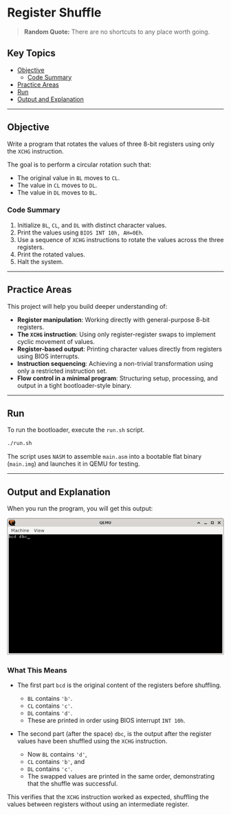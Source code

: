 # Register Shuffle

> **Random Quote:** There are no shortcuts to any place worth going.

## Key Topics

+ [Objective](#objective)
    - [Code Summary](#code-summary)
+ [Practice Areas](#practice-areas)
+ [Run](#run)
+ [Output and Explanation](#output-and-explanation)

---

## Objective

Write a program that rotates the values of three 8-bit registers using only the `XCHG` instruction.

The goal is to perform a circular rotation such that:

+ The original value in `BL` moves to `CL`.
+ The value in `CL` moves to `DL`.
+ The value in `DL` moves to `BL`.

### Code Summary

1. Initialize `BL`, `CL`, and `DL` with distinct character values.
2. Print the values using `BIOS INT 10h, AH=0Eh`.
3. Use a sequence of `XCHG` instructions to rotate the values across the three registers.
4. Print the rotated values.
5. Halt the system.

---

## Practice Areas

This project will help you build deeper understanding of:

+ **Register manipulation**: Working directly with general-purpose 8-bit registers.
+ **The `XCHG` instruction**: Using only register-register swaps to implement cyclic movement of values.
+ **Register-based output**: Printing character values directly from registers using BIOS interrupts.
+ **Instruction sequencing**: Achieving a non-trivial transformation using only a restricted instruction set.
+ **Flow control in a minimal program**: Structuring setup, processing, and output in a tight bootloader-style binary.

---

## Run

To run the bootloader, execute the `run.sh` script.

```sh
./run.sh
```

The script uses `NASM` to assemble `main.asm` into a bootable flat binary (`main.img`) and launches it in QEMU for testing.

---

## Output and Explanation

When you run the program, you will get this output:

![Program's Output](../../../resources/images/register_shuffling_puzzle_output.png)

### What This Means

+ The first part `bcd` is the original content of the registers before shuffling.

    - `BL` contains `'b'`.
    - `CL` contains `'c'`.
    - `DL` contains `'d'`.
    - These are printed in order using BIOS interrupt `INT 10h`.

+ The second part (after the space) `dbc`, is the output after the register values have been shuffled using the `XCHG` instruction.

    - Now `BL` contains `'d'`,
    - `CL` contains `'b'`, and
    - `DL` contains `'c'`.
    - The swapped values are printed in the same order, demonstrating that the shuffle was successful.

This verifies that the `XCHG` instruction worked as expected, shuffling the values between registers without using an intermediate register.

